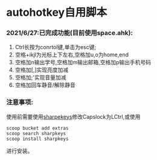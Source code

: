 # autohotkey自用脚本
### 2021/6/27:已完成功能(目前使用space.ahk):
1. Ctrl长按为conrtol键,单击为esc键;
2. 空格+ikjl为光标上下左右,空格加u,o为home,end
3. 空格加n输出学号,空格加m输出邮箱,空格加p输出手机号码
4. 空格加[,]实现亮度加减
5. 空格加;'实现音量加减
6. 空格加回车静音/解除静音


### 注意事项:

使用前需要使用[sharpekeys](https://github.com/randyrants/sharpkeys)修改Capslock为LCtrl,或使用

```shell
scoop bucket add extras
scoop search sharpkeys
scoop install sharpkeys
```
进行安装。